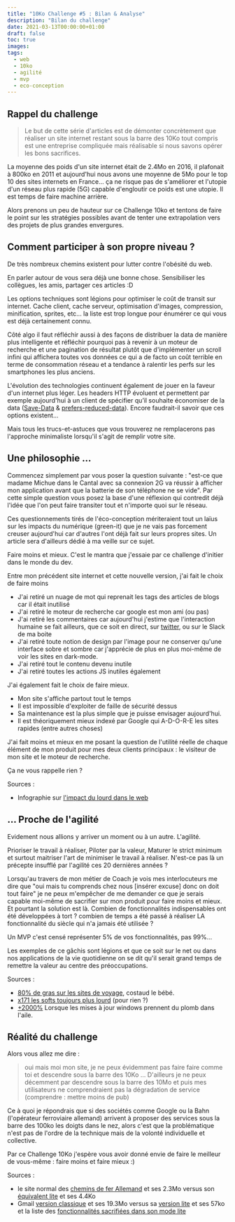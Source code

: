 ```yaml
---
title: "10Ko Challenge #5 : Bilan & Analyse"
description: "Bilan du challenge"
date: 2021-03-13T00:00:00+01:00
draft: false
toc: true
images:
tags:
  - web
  - 10ko
  - agilité
  - mvp
  - eco-conception
---
```


## Rappel du challenge

> Le but de cette série d'articles est de démonter concrètement que réaliser un site internet restant sous la barre des 10Ko tout compris est une entreprise compliquée mais réalisable si nous savons opérer les bons sacrifices.

La moyenne des poids d'un site internet était de 2.4Mo en 2016, il plafonait à 800ko en 2011 et aujourd'hui nous avons une moyenne de 5Mo pour le top 10 des sites internets en France... ça ne risque pas de s'améliorer et l'utopie d'un réseau plus rapide (5G) capable d'engloutir ce poids est une utopie. Il est temps de faire machine arrière.

Alors prenons un peu de hauteur sur ce Challenge 10ko et tentons de faire le point sur les stratégies possibles avant de tenter une extrapolation vers des projets de plus grandes envergures.

## Comment participer à son propre niveau ?

De très nombreux chemins existent pour lutter contre l'obésité du web. 

En parler autour de vous sera déjà une bonne chose. Sensibiliser les collègues, les amis, partager ces articles :D 

Les options techniques sont légions pour optimiser le coût de transit sur internet. Cache client, cache serveur, optimisation d'images, compression, minification, sprites, etc... la liste est trop longue pour énumérer ce qui vous est déjà certainement connu.

Côté algo il faut réfléchir aussi à des façons de distribuer la data de manière plus intelligente et réfléchir pourquoi pas à revenir à un moteur de recherche et une pagination de résultat plutôt que d'implémenter un scroll infini qui affichera toutes vos données ce qui a de facto un coût terrible en terme de consommation réseau et a tendance à ralentir les perfs sur les smartphones les plus anciens.

L'évolution des technologies continuent également de jouer en la faveur d'un internet plus léger. Les headers HTTP évoluent et permettent par exemple aujourd'hui à un client de spécifier qu’il souhaite économiser de la data ([Save-Data](https://developer.mozilla.org/en-US/docs/Web/HTTP/Headers/Save-Data) & [prefers-reduced-data](https://developer.mozilla.org/en-US/docs/Web/CSS/@media/prefers-reduced-data)). Encore faudrait-il savoir que ces options existent...

Mais tous les trucs-et-astuces que vous trouverez ne remplacerons pas l'approche minimaliste lorsqu'il s'agit de remplir votre site.

## Une philosophie ...

Commencez simplement par vous poser la question suivante : "est-ce que madame Michue dans le Cantal avec sa connexion 2G va réussir à afficher mon application avant que la batterie de son téléphone ne se vide". Par cette simple question vous posez la base d'une réflexion qui contredit déjà l'idée que l'on peut faire transiter tout et n'importe quoi sur le réseau.

Ces questionnements tirés de l'éco-conception mériteraient tout un laïus sur les impacts du numérique (green-it) que je ne vais pas forcement creuser aujourd'hui car d'autres l'ont déjà fait sur leurs propres sites. Un article sera d'ailleurs dédié à ma veille sur ce sujet.

Faire moins et mieux. C'est le mantra que j'essaie par ce challenge d'initier dans le monde du dev. 

Entre mon précédent site internet et cette nouvelle version, j'ai fait le choix de faire moins 
 - J'ai retiré un nuage de mot qui reprenait les tags des articles de blogs car il était inutilisé 
 - J'ai retiré le moteur de recherche car google est mon ami (ou pas)
 - J'ai retiré les commentaires car aujourd'hui j'estime que l'interaction humaine se fait ailleurs, que ce soit en direct, sur [twitter](twitter.com/besstiolle), ou sur le Slack de ma boite
 - J'ai retiré toute notion de design par l'image pour ne conserver qu'une interface sobre et sombre car j'apprécie de plus en plus moi-même de voir les sites en dark-mode.
 - J'ai retiré tout le contenu devenu inutile
 - J'ai retiré toutes les actions JS inutiles également

J'ai également fait le choix de faire mieux.
 - Mon site s'affiche partout tout le temps
 - Il est impossible d'exploiter de faille de sécurité dessus
 - Sa maintenance est la plus simple que je puisse envisager aujourd'hui.
 - Il est théoriquement mieux indexé par Google qui A-D-O-R-E les sites rapides (entre autres choses)

J'ai fait moins et mieux en me posant la question de l'utilité réelle de chaque élément de mon produit pour mes deux clients principaux : le visiteur de mon site et le moteur de recherche.

Ça ne vous rappelle rien ?

Sources :
 - Infographie sur [l'impact du lourd dans le web](https://blog.kissmetrics.com/wp-content/uploads/2011/04/loading-time.pdf)

## ... Proche de l'agilité

Evidement nous allions y arriver un moment ou à un autre. L'agilité.

Prioriser le travail à réaliser, Piloter par la valeur, Maturer le strict minimum et surtout maitriser l'art de minimiser le travail à réaliser. N'est-ce pas là un précepte insufflé par l'agilité ces 20 dernières années ?

Lorsqu'au travers de mon métier de Coach je vois mes interlocuteurs me dire que "oui mais tu comprends chez nous [insérer excuse] donc on doit tout faire" je ne peux m'empêcher de me demander ce que je serais capable moi-même de sacrifier sur mon produit pour faire moins et mieux. Et pourtant la solution est là. Combien de fonctionnalités indispensables ont été développées à tort ? combien de temps a été passé à réaliser LA fonctionnalité du siècle qui n'a jamais été utilisée ? 

Un MVP c'est censé représenter 5% de vos fonctionnalités, pas 99%...

Les exemples de ce gâchis sont légions et que ce soit sur le net ou dans nos applications de la vie quotidienne on se dit qu'il serait grand temps de remettre la valeur au centre des préoccupations.

Sources : 
 - [80% de gras sur les sites de voyage](https://www.tom.travel/2020/03/26/le-chiffre-de-la-semaine-80-pourcent/), costaud le bébé.
 - [x171 les softs toujours plus lourd](https://www.greenit.fr/2020/08/18/x171-la-croissance-du-poids-de-nos-logiciels/) (pour rien ?)
 - [+2000%](https://www.silicon.fr/mises-a-jour-cumulatives-windows-10-obeses-entreprises-160701.html) Lorsque les mises à jour windows prennent du plomb dans l'aile.

## Réalité du challenge

Alors vous allez me dire : 
> oui mais moi mon site, je ne peux évidemment pas faire faire comme toi et descendre sous la barre des 10Ko ... D'ailleurs je ne peux décemment par descendre sous la barre des 10Mo et puis mes utilisateurs ne comprendraient pas la dégradation de service (comprendre : mettre moins de pub)

Ce à quoi je répondrais que si des sociétés comme Google ou la Bahn (l'opérateur ferroviaire allemand) arrivent à proposer des services sous la barre des 100ko les doigts dans le nez, alors c'est que la problématique n'est pas de l'ordre de la technique mais de la volonté individuelle et collective.

Par ce Challenge 10Ko j'espère vous avoir donné envie de faire le meilleur de vous-même : faire moins et faire mieux :) 

Sources : 
 - le site normal des [chemins de fer Allemand](https://reiseauskunft.bahn.de/) et ses 2.3Mo versus son [équivalent lite](https://reiseauskunft.bahn.de/bin/query.exe/el) et ses 4.4Ko
 - Gmail [version classique](https://mail.google.com/mail/u/0/#inbox) et ses 19.3Mo versus sa [version lite](https://mail.google.com/mail/u/0/h/) et ses 57ko et la liste des [fonctionnalités sacrifiées dans son mode lite](https://support.google.com/mail/answer/15049?hl=fr)
